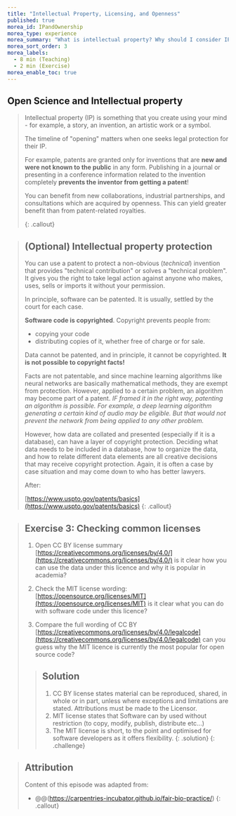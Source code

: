 ```yaml
---
title: "Intellectual Property, Licensing, and Openness"
published: true
morea_id: IPandOwnership
morea_type: experience
morea_summary: "What is intellectual property? Why should I consider IP in Open Science?"
morea_sort_order: 3
morea_labels:
  - 8 min (Teaching)
  - 2 min (Exercise)
morea_enable_toc: true
---
```


## Open Science and Intellectual property

> Intellectual property (IP) is something that you create using your
> mind - for example, a story, an invention, an artistic work
> or a symbol.
>
> The timeline of "opening" matters when one seeks legal protection
> for their IP.
>
> For example, patents are granted only for inventions that are
> **new and were not known to the public** in any form.
> Publishing in a journal or presenting in a conference
> information related to the invention completely
> **prevents the inventor from getting a patent**!
>
> You can benefit from new collaborations, industrial partnerships, and consultations which are acquired by openness.
> This can yield greater benefit than from patent-related royalties.
>
> {: .callout}

> ## (Optional) Intellectual property protection
>
> You can use a patent to protect a non-obvious (_technical_)
> invention that provides "technical contribution" or solves a "technical problem".
> It gives you the right to take legal action against anyone who
> makes, uses, sells or imports it without your permission.
>
> In principle, software can be patented.
> It is usually, settled by the court for each case.
>
> **Software code is copyrighted**. Copyright prevents people from:
>
> - copying your code
> - distributing copies of it, whether free of charge or for sale.
>
> Data cannot be patented, and in principle, it cannot be copyrighted.
> **It is not possible to copyright facts!**
>
> Facts are not patentable, and since machine learning algorithms
> like neural networks are basically mathematical methods, they
> are exempt from protection. However, applied to a certain
> problem, an algorithm may become part of a patent. _IF framed it in
> the right way, patenting an algorithm is possible.
> For example, a deep learning algorithm generating a certain kind of
> audio may be eligible. But that would not prevent the network from
> being applied to any other problem._
>
> However, how data are collated and presented
> (especially if it is a database),
> can have a layer of copyright protection.
> Deciding what data needs to be included in a database,
> how to organize the data, and how to relate different data elements are all creative
> decisions that may receive copyright protection.
> Again, it is often a case by case situation and may come down to who has
> better lawyers.
>
> After:
>
> [https://www.uspto.gov/patents/basics](https://www.uspto.gov/patents/basics)
> {: .callout}

> ## Exercise 3: Checking common licenses
>
> 1. Open CC BY license summary [https://creativecommons.org/licenses/by/4.0/](https://creativecommons.org/licenses/by/4.0/)
>    is it clear how you can use the data under this licence and why it is popular in academia?
>
> 2. Check the MIT license wording: [https://opensource.org/licenses/MIT](https://opensource.org/licenses/MIT)
>    is it clear what you can do with software code under this licence?
>
> 3. Compare the full wording of CC BY
>    [https://creativecommons.org/licenses/by/4.0/legalcode](https://creativecommons.org/licenses/by/4.0/legalcode)
>    can you guess why the MIT licence is currently the most popular for open source code?
>
> > ## Solution
> >
> > 1.  CC BY license states material can be reproduced, shared, in whole or in part, unless where exceptions and limitations are stated. Attributions must be made to the Licensor.
> > 2.  MIT license states that Software can by used without restriction (to copy, modify, publish, distribute etc...)
> > 3.  The MIT license is short, to the point and optimised for software developers as it offers flexibility.
> >     {: .solution}
> >     {: .challenge}

> ## Attribution
>
> Content of this episode was adapted from:
>
> - @@(https://carpentries-incubator.github.io/fair-bio-practice/)
>   {: .callout}
